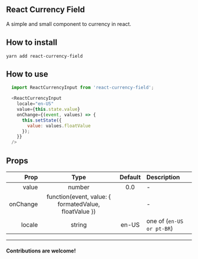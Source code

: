 ## React Currency Field

A simple and small component to currency in react.

## How to install
```
yarn add react-currency-field
```

## How to use
```javascript
  import ReactCurrencyInput from 'react-currency-field';

  <ReactCurrencyInput
    locale="en-US"
    value={this.state.value}
    onChange={(event, values) => {
      this.setState({
        value: values.floatValue
      });
    }}
  />
```

## Props
| Prop | Type | Default | Description |
|-----:|:----:|:----:|:----|
| value | number | 0.0 | - |
| onChange | function(event, value: { formatedValue, floatValue }) |  | - |
| locale | string | en-US | one of (`en-US or pt-BR`) |


---------------------------------

#### Contributions are welcome!
